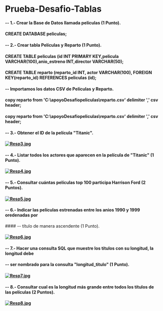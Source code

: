 # Prueba-Desafio-Tablas
#### -- 1.- Crear la Base de Datos llamada películas (1 Punto).
#### CREATE DATABASE peliculas;
#### -- 2.- Crear tabla Películas y Reparto (1 Punto).
#### CREATE TABLE peliculas (id INT PRIMARY KEY,pelicula VARCHAR(100),anio_estreno INT,director VARCHAR(50);
#### CREATE TABLE reparto (reparto_id INT, actor VARCHAR(100), FOREIGN KEY(reparto_id) REFERENCES peliculas (id);
#### -- Importamos los datos CSV de Películas y Reparto.
#### copy reparto from 'C:\apoyoDesafiopeliculas\reparto.csv' delimiter ',' csv header;
#### copy reparto from 'C:\apoyoDesafiopeliculas\reparto.csv' delimiter ',' csv header;
#### -- 3.- Obtener el ID de la película "Titanic".
#### [![Resp3.jpg](https://i.postimg.cc/jd7nYVcz/Resp3.jpg)](https://postimg.cc/ppPLK6gT)
#### -- 4.- Listar todos los actores que aparecen en la película de "Titanic" (1 Punto).
#### [![Resp4.jpg](https://i.postimg.cc/ydxWf2W3/Resp4.jpg)](https://postimg.cc/G80ct7Fb)
#### -- 5.- Consultar cuántas películas top 100 participa Harrison Ford (2 Puntos).
#### [![Resp5.jpg](https://i.postimg.cc/rpQKNqyL/Resp5.jpg)](https://postimg.cc/674W9JGH)
#### -- 6.- Indicar las películas estrenadas entre los anios 1990 y 1999 oredenadas por 
#### -- título de manera ascendente (1 Punto).
#### [![Resp6.jpg](https://i.postimg.cc/DZN0R5bj/Resp6.jpg)](https://postimg.cc/mzQTHYjC)
#### -- 7.- Hacer una consulta SQL que muestre los títulos con su longitud, la longitud debe
#### -- ser nombrado para la consulta "longitud_titulo" (1 Punto).
#### [![Resp7.jpg](https://i.postimg.cc/qqCqrnsk/Resp7.jpg)](https://postimg.cc/gLmmqxt5)
#### -- 8.- Consultar cual es la longitud más grande entre todos los títulos de las películas (2 Puntos).
#### [![Resp8.jpg](https://i.postimg.cc/VNYJtJ8R/Resp8.jpg)](https://postimg.cc/PCRfsrNp)
